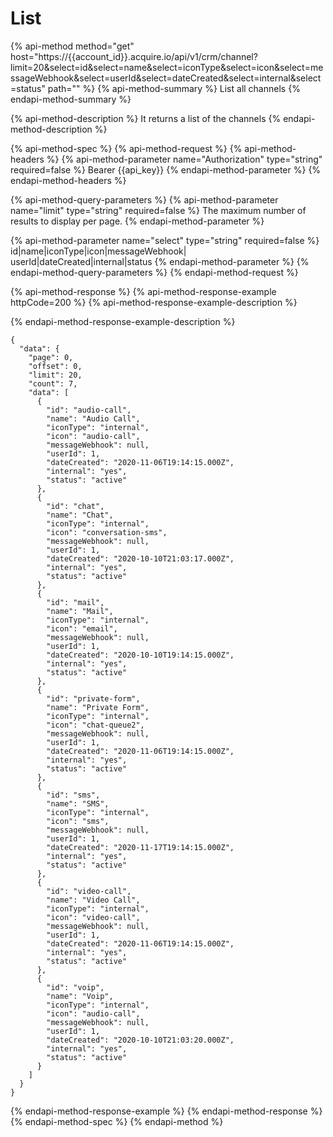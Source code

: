 # List

{% api-method method="get" host="https://{{account\_id}}.acquire.io/api/v1/crm/channel?limit=20&select=id&select=name&select=iconType&select=icon&select=messageWebhook&select=userId&select=dateCreated&select=internal&select=status" path="" %}
{% api-method-summary %}
List all channels
{% endapi-method-summary %}

{% api-method-description %}
It returns a list of the channels
{% endapi-method-description %}

{% api-method-spec %}
{% api-method-request %}
{% api-method-headers %}
{% api-method-parameter name="Authorization" type="string" required=false %}
Bearer {{api\_key}}
{% endapi-method-parameter %}
{% endapi-method-headers %}

{% api-method-query-parameters %}
{% api-method-parameter name="limit" type="string" required=false %}
The maximum number of results to display per page.
{% endapi-method-parameter %}

{% api-method-parameter name="select" type="string" required=false %}
id\|name\|iconType\|icon\|messageWebhook\|  
userId\|dateCreated\|internal\|status
{% endapi-method-parameter %}
{% endapi-method-query-parameters %}
{% endapi-method-request %}

{% api-method-response %}
{% api-method-response-example httpCode=200 %}
{% api-method-response-example-description %}

{% endapi-method-response-example-description %}

```
{
  "data": {
    "page": 0,
    "offset": 0,
    "limit": 20,
    "count": 7,
    "data": [
      {
        "id": "audio-call",
        "name": "Audio Call",
        "iconType": "internal",
        "icon": "audio-call",
        "messageWebhook": null,
        "userId": 1,
        "dateCreated": "2020-11-06T19:14:15.000Z",
        "internal": "yes",
        "status": "active"
      },
      {
        "id": "chat",
        "name": "Chat",
        "iconType": "internal",
        "icon": "conversation-sms",
        "messageWebhook": null,
        "userId": 1,
        "dateCreated": "2020-10-10T21:03:17.000Z",
        "internal": "yes",
        "status": "active"
      },
      {
        "id": "mail",
        "name": "Mail",
        "iconType": "internal",
        "icon": "email",
        "messageWebhook": null,
        "userId": 1,
        "dateCreated": "2020-10-10T19:14:15.000Z",
        "internal": "yes",
        "status": "active"
      },
      {
        "id": "private-form",
        "name": "Private Form",
        "iconType": "internal",
        "icon": "chat-queue2",
        "messageWebhook": null,
        "userId": 1,
        "dateCreated": "2020-11-06T19:14:15.000Z",
        "internal": "yes",
        "status": "active"
      },
      {
        "id": "sms",
        "name": "SMS",
        "iconType": "internal",
        "icon": "sms",
        "messageWebhook": null,
        "userId": 1,
        "dateCreated": "2020-11-17T19:14:15.000Z",
        "internal": "yes",
        "status": "active"
      },
      {
        "id": "video-call",
        "name": "Video Call",
        "iconType": "internal",
        "icon": "video-call",
        "messageWebhook": null,
        "userId": 1,
        "dateCreated": "2020-11-06T19:14:15.000Z",
        "internal": "yes",
        "status": "active"
      },
      {
        "id": "voip",
        "name": "Voip",
        "iconType": "internal",
        "icon": "audio-call",
        "messageWebhook": null,
        "userId": 1,
        "dateCreated": "2020-10-10T21:03:20.000Z",
        "internal": "yes",
        "status": "active"
      }
    ]
  }
}
```
{% endapi-method-response-example %}
{% endapi-method-response %}
{% endapi-method-spec %}
{% endapi-method %}

